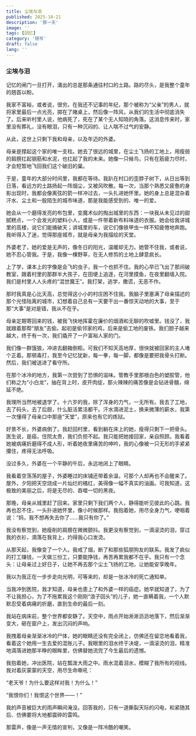 ```yaml
---
title: 尘埃与泪
published: 2025-10-21
description: '那一天'
image: ''
tags: [回忆]
category: '随写'
draft: false
lang: ''
---
```




<h3>尘埃与泪</h3>

记忆的闸门一旦打开，涌出的总是那条通往村口的土路。路的尽头，是我整个童年的翘首以盼。

我家不富裕，或者说，很穷。在我还不记事的年纪，那个被称为“父亲”的男人，就将家里最后一点光亮，掷在了赌桌上，然后像一阵风，从我们的生活中彻底消失了。后来听村里人说，他病死了，死在了某个无人知晓的角落。这消息传来时，家里没有葬礼，没有眼泪，只有一种沉闷的、让人喘不过气的安静。

从此，这世上只剩下我和母亲，以及年迈的外婆。

母亲是撑起这个家的唯一支柱。她去了很远的城里，在尘土飞扬的工地上，用瘦弱的肩膀扛起钢筋和水泥，也扛起了我的未来。她像一只候鸟，只有在筋疲力尽时，才会短暂地飞回我们这个破旧的巢。

于是，童年的大部分时间里，我都在等待。我趴在村口的歪脖子树下，从日出等到日落，看远方的土路扬起一阵烟尘，又被风吹散。每一次，当那个熟悉又疲惫的身影出现时，我都会像离弦的箭一样冲过去，一头扎进她怀里。她的身上总是混杂着汗水、尘土和一股陌生的城市味道，那是我能感受到的、唯一的爱。

她会从一个磨得发亮的布包里，变魔术似的掏出城里的东西：一块我从未见过的甜腻糕点，一个会发光的塑料小人，或是一件带着新布料味道的衣服。她会给我讲城里的高楼，说它们能捅破天；讲城里的车，说它们像铁甲虫一样不知疲倦地奔跑。我听得入了迷，觉得那座城市，就是母亲为我描绘的天堂。

外婆老了，她的爱是无声的，像冬日的阳光，温暖却无力。她管不住我，或者说，她不忍心管我。于是，我像一棵野草，在无人修剪的土地上肆意疯长。

上了学，课本上的字像是会飞的虫子，我一个也抓不住。我的心早已飞出了那间破教室，跟着村里的那群半大孩子，在田埂上追逐，在河里摸鱼，在夜里翻墙入院。我们是村里人人头疼的“混世魔王”。我打架，逃学，撒谎，无恶不作。

那时我真是心比天高，总觉得这小小的村庄困不住我。我脑子里塞满了母亲描述的那个光怪陆离的城市，幻想着自己总有一天要干出一番惊天动地的大事，至于那“大事”是对是错，我从不在乎。

母亲定期寄回来的钱，被我飞快地挥霍在廉价的烟酒和无聊的吹嘘里。钱没了，我就跟着那帮“朋友”去偷。起初是偷邻家的鸡，后来是偷工地的废铁。我们胆子越来越大，终于有一次，我们撬开了一户富裕人家的门。

我们像一群饿狼，冲进去翻箱倒柜。可我们不知天高地厚，很快就被回家的主人堵个正着。那顿毒打，我至今记忆犹新，每一拳，每一脚，都像是要把我骨头打断。然后，我们被送进了看守所。

在那个冰冷的地方，我第一次尝到了恐惧的滋味。管教手里那根白色的塑胶管，他们称之为“小白龙”，抽在背上时，皮开肉绽，那火辣辣的痛苦像是会钻进骨髓，绵延不绝。

我理所当然地被退学了。十六岁的我，除了浑身的力气，一无所有。我去了工地，去了码头，去了后厨，什么脏活累活都干。汗水滴进泥土，换来微薄的薪水，我第一次懂得了母亲口中那座“天堂”，原来也有它的炼狱。

好景不长，外婆病倒了。我赶回村里，看到躺在床上的她，瘦得只剩下一把骨头。医生说，是癌，住院太贵，我们负担不起。我只能把她接回家，亲自照顾。我看着她被病痛折磨得不成人形，听着她夜里痛苦的呻吟，我的心像被一只无形的手紧紧攥住，疼得无法呼吸。

没过多久，外婆在一个平静的午后，永远地闭上了眼睛。

我看着空荡荡的屋子，外婆睡过的床铺还带着余温，可那个人却再也不会醒来了。屋外，夕阳把天空烧成一片灿烂的橘红，美得像一幅不真实的油画。可我知道，这极致的美丽之后，将是无尽的、吞噬一切的黑夜。

那晚，母亲从城里赶了回来。家里只剩下我们两个人，静得能听见彼此的心跳。我再也忍不住，一头扑进她怀里，像小时候那样。我抱着她，用尽全身力气，哽咽着说：“妈，我不想再失去你了……我只有你了。”

我没有察觉到，她瘦削的肩膀在微微颤抖。我更没有察觉到，一滴滚烫的泪，穿过我的衣衫，滴落在我背上，灼得我心口发烫。

从那天起，我像变了一个人。我戒了烟，断了和那些狐朋狗友的联系。我发了疯似的打工赚钱，一天做三份工，只要能挣钱，再苦再累我都不在乎。我只有一个念头：让母亲过上好日子，让她不再去那个尘土飞扬的工地，让她能安享晚年。

我以为我正在一步步走向光明，可等来的，却是一张冰冷的死亡通知单。

当我冲到医院，我才知道，母亲也患上了和外婆一样的癌症。她早就知道了，为了不让我担心，为了不拖累我这个刚刚“浪子回头”的儿子，她一直瞒着我，一个人默默忍受着病痛的折磨，直到生命的最后一刻。

我站在病床前，整个世界都安静了。天空中，雨点开始淅淅沥沥地落下，然后渐渐变大，砸在窗户上，发出沉闷的声响。

我拽着母亲渐渐冰冷的尸体，她的眼睛还没有完全闭上，仿佛还在留恋地看着我，看着这个她用一生去爱的混账儿子。我眼里的泪水终于决堤，一滴滚烫的泪，精准地滴落进她那半睁的眼眸里，仿佛替她流完了今生最后的遗憾。

我抱着她，冲出医院，站在瓢泼大雨之中。雨水混着泪水，模糊了我所有的视线。我对着灰蒙蒙的天空，用尽生命嘶吼：

“老天爷！为什么要这样对我！为什么！”

“我恨你们！我恨这个世界——！”

我的声音被巨大的雨声瞬间淹没。回答我的，只有一道撕裂天际的闪电，和紧随其后、仿佛要将大地都震碎的雷鸣。

那雷声，像是一声无情的宣判，又像是一阵冷酷的嘲笑。
